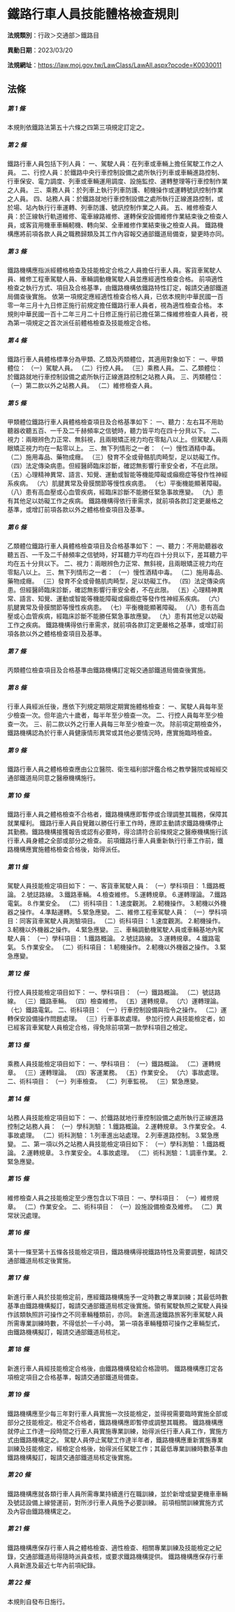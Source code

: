 # 鐵路行車人員技能體格檢查規則

**法規類別**：行政＞交通部＞鐵路目

**異動日期**：2023/03/20  

**法規網址**：https://law.moj.gov.tw/LawClass/LawAll.aspx?pcode=K0030011





## 法條
##### 第 1 條
本規則依鐵路法第五十六條之四第三項規定訂定之。

##### 第 2 條
鐵路行車人員包括下列人員：
一、駕駛人員：在列車或車輛上擔任駕駛工作之人員。
二、行控人員：於鐵路中央行車控制設備之處所執行列車或車輛進路控制、行車保安、電力調度、列車或車輛運用調度、設施監控、運轉整理等行車控制作業之人員。
三、乘務人員：於列車上執行列車防護、軔機操作或運轉號訊控制作業之人員。
四、站務人員：於鐵路就地行車控制設備之處所執行正線進路控制，或於場、站內執行行車運轉、列車防護、號訊控制作業之人員。
五、維修檢查人員：於正線執行軌道維修、電車線路維修、運轉保安設備維修作業結束後之檢查人員，或客貨用機車車輛軔機、轉向架、全車維修作業結束後之檢查人員。
鐵路機構應將前項各款人員之職務歸類及其工作內容報交通部鐵道局備查，變更時亦同。

##### 第 3 條
鐵路機構應指派經體格檢查及技能檢定合格之人員擔任行車人員。客貨車駕駛人員、維修工程車駕駛人員、車輛調動機駕駛人員並應經適性檢查合格。
前項適性檢查之執行方式、項目及合格基準，由鐵路機構依鐵路特性訂定，報請交通部鐵道局備查後實施。
依第一項規定應經適性檢查合格人員，已依本規則中華民國一百零一年三月十九日修正施行前規定擔任鐵路行車人員者，視為適性檢查合格。
本規則中華民國一百十二年三月二十日修正施行前已擔任第二條維修檢查人員者，視為第一項規定之首次派任前體格檢查及技能檢定合格。

##### 第 4 條
鐵路行車人員體格標準分為甲類、乙類及丙類體位，其適用對象如下：
一、甲類體位：
（一）駕駛人員。
（二）行控人員。
（三）乘務人員。
二、乙類體位：於鐵路就地行車控制設備之處所執行正線進路控制之站務人員。
三、丙類體位：
（一）第二款以外之站務人員。
（二）維修檢查人員。

##### 第 5 條
甲類體位鐵路行車人員體格檢查項目及合格基準如下：
一、聽力：左右耳不用助聽器收聽五百、一千及二千赫頻率之信號時，聽力皆平均在四十分貝以下。
二、視力：兩眼辨色力正常、無斜視，且兩眼矯正視力均在零點八以上。但駕駛人員兩眼矯正視力均在一點零以上。
三、無下列情形之一者：
（一）慢性酒精中毒。
（二）施用毒品、藥物成癮。
（三）發育不全或骨骼肌肉畸型，足以妨礙工作。
（四）法定傳染病患。但經醫師臨床診斷，確認無影響行車安全者，不在此限。
（五）心理精神異常、語言、知覺、運動或智能等機能障礙或癲癇症等發作性神經系疾病。
（六）肌腱異常及骨膜關節等慢性疾病患。
（七）平衡機能顯著障礙。
（八）患有高血壓或心血管疾病，經臨床診斷不能勝任緊急事故應變。
（九）患有其他足以妨礙工作之疾病。
鐵路機構得依行車需求，就前項各款訂定更嚴格之基準，或增訂前項各款以外之體格檢查項目及基準。

##### 第 6 條
乙類體位鐵路行車人員體格檢查項目及合格基準如下：
一、聽力：不用助聽器收聽五百、一千及二千赫頻率之信號時，好耳聽力平均在四十分貝以下，差耳聽力平均在五十分貝以下。
二、視力：兩眼辨色力正常、無斜視，且兩眼矯正視力均在零點八以上。
三、無下列情形之一者：
（一）慢性酒精中毒。
（二）施用毒品、藥物成癮。
（三）發育不全或骨骼肌肉畸型，足以妨礙工作。
（四）法定傳染病患。但經醫師臨床診斷，確認無影響行車安全者，不在此限。
（五）心理精神異常、語言、知覺、運動或智能等機能障礙或癲癇症等發作性神經系疾病。
（六）肌腱異常及骨膜關節等慢性疾病患。
（七）平衡機能顯著障礙。
（八）患有高血壓或心血管疾病，經臨床診斷不能勝任緊急事故應變。
（九）患有其他足以妨礙工作之疾病。
鐵路機構得依行車需求，就前項各款訂定更嚴格之基準，或增訂前項各款以外之體格檢查項目及基準。

##### 第 7 條
丙類體位檢查項目及合格基準由鐵路機構訂定報交通部鐵道局備查後實施。

##### 第 8 條
行車人員經派任後，應依下列規定期限定期實施體格檢查：
一、駕駛人員每年至少檢查一次。但年逾六十歲者，每半年至少檢查一次。
二、行控人員每年至少檢查一次。
三、前二款以外之行車人員每三年至少檢查一次。
除前項定期檢查外，鐵路機構認為於行車人員健康情形異常或其他必要情況時，應實施臨時檢查。

##### 第 9 條
鐵路行車人員之體格檢查應由公立醫院、衛生福利部評鑑合格之教學醫院或報經交通部鐵道局同意之醫療機構施行。

##### 第 10 條
鐵路行車人員之體格檢查不合格者，鐵路機構應即暫停或合理調整其職務，保障其就業權利。
鐵路行車人員自覺難以勝任行車工作時，應即主動請求鐵路機構停止其勤務。鐵路機構接獲報告或認有必要時，得洽請符合前條規定之醫療機構施行該行車人員身體之全部或部分之檢查。
前項鐵路行車人員重新執行行車工作前，鐵路機構應實施體格檢查合格後，始得派任。

##### 第 11 條
駕駛人員技能檢定項目如下：
一、客貨車駕駛人員：
（一）學科項目：
1.鐵路概論。
2.號誌路線。
3.鐵路車輛。
4.檢查維修。
5.運轉規章。
6.運轉理論。
7.鐵路電氣。
8.作業安全。
（二）術科項目：
1.速度觀測。
2.軔機操作。
3.軔機以外機器之操作。
4.準點運轉。
5.緊急應變。
二、維修工程車駕駛人員：
（一）學科項目：同客貨車駕駛人員測驗項目。
（二）術科項目：
1.速度觀測。
2.軔機操作。
3.軔機以外機器之操作。
4.緊急應變。
三、車輛調動機駕駛人員或車輛基地內駕駛人員：
（一）學科項目：
1.鐵路概論。
2.號誌路線。
3.運轉規章。
4.鐵路電氣。
5.作業安全。
（二）術科項目：
1.軔機操作。
2.軔機以外機器之操作。
3.緊急應變。

##### 第 12 條
行控人員技能檢定項目如下：
一、學科項目：
（一）鐵路概論。
（二）號誌路線。
（三）鐵路車輛。
（四）檢查維修。
（五）運轉規章。
（六）運轉理論。
（七）鐵路電氣。
二、術科項目：
（一）行車控制設備與指令之操作。
（二）運轉保安設備操作問題處理。
（三）行車事故處理。
參加行控人員技能檢定者，如已經客貨車駕駛人員檢定合格，得免除前項第一款學科項目之檢定。

##### 第 13 條
乘務人員技能檢定項目如下：
一、學科項目：
（一）鐵路概論。
（二）運轉規章。
（三）運轉理論。
（四）客運業務。
（五）作業安全。
（六）事故處理。
二、術科項目：
（一）列車檢查。
（二）列車監視。
（三）緊急應變。

##### 第 14 條
站務人員技能檢定項目如下：
一、於鐵路就地行車控制設備之處所執行正線進路控制之站務人員：
（一）學科測驗：
1.鐵路概論。
2.運轉規章。
3.作業安全。
4.事故處理。
（二）術科測驗：
1.列車進出站處理。
2.列車進路控制。
3.緊急應變。
二、第一項以外之站務人員技能檢定項目如下：
（一）學科測驗：
1.鐵路概論。
2.運轉規章。
3.作業安全。
4.事故處理。
（二）術科測驗：
1.調車作業。
2.緊急應變。

##### 第 15 條
維修檢查人員之技能檢定至少應包含以下項目：
一、學科項目：
（一）維修規章。
（二）作業安全。
二、術科項目：
（一）設施設備檢查及維修。
（二）異常狀況處理。

##### 第 16 條
第十一條至第十五條各技能檢定項目，鐵路機構得視鐵路特性及需要調整，報請交通部鐵道局核定後實施。

##### 第 17 條
新進行車人員於技能檢定前，應經鐵路機構施予一定時數之專業訓練；其最低時數基準由鐵路機構擬訂，報請交通部鐵道局核定後實施。領有駕駛執照之駕駛人員操作該類執照許可操作之不同車輛種類前，亦同。
新進高速鐵路旅客列車駕駛人員所需專業訓練時數，不得低於一千小時。
第一項各車輛種類可操作之車輛型式，由鐵路機構擬訂，報請交通部鐵道局核定。

##### 第 18 條
新進行車人員經技能檢定合格後，由鐵路機構發給合格證明。
鐵路機構應訂定各項檢定項目之合格基準，報請交通部鐵道局備查。

##### 第 19 條
鐵路機構應至少每三年對行車人員實施一次技能檢定，並得視需要臨時實施全部或部分之技能檢定。檢定不合格者，鐵路機構應即暫停或調整其職務。
鐵路機構應就停止工作達一段時間之行車人員實施專業訓練，始得派任行車人員工作，實施方式由鐵路機構定之。
駕駛人員停止駕駛工作達半年者，鐵路機構應重新實施專業訓練及技能檢定，經檢定合格後，始得派任駕駛工作；其最低專業訓練時數基準由鐵路機構擬訂，報請交通部鐵道局核定後實施。

##### 第 20 條
鐵路機構應就各類行車人員所需專業持續進行在職訓練，並於新增或變更機車車輛及號誌設備上線營運前，對所涉行車人員施予必要訓練。
前項相關訓練實施方式及內容由鐵路機構定之。

##### 第 21 條
鐵路機構應保存行車人員之體格檢查、適性檢查、相關專業訓練及技能檢定之紀錄，交通部鐵道局得隨時派員查核，或要求鐵路機構提供。
鐵路機構應保存行車人員新進及最近七年內前項紀錄。

##### 第 22 條
本規則自發布日施行。


